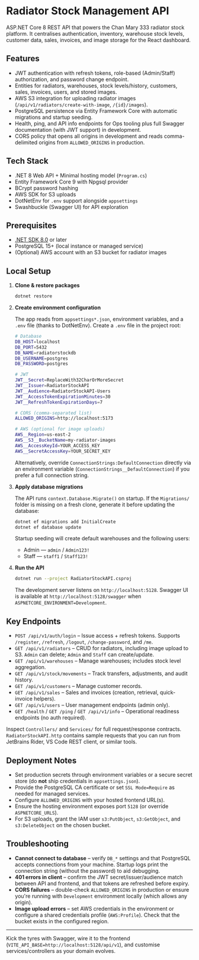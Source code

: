 # Radiator Stock Management API

ASP.NET Core 8 REST API that powers the Chan Mary 333 radiator stock platform. It centralises authentication, inventory, warehouse stock levels, customer data, sales, invoices, and image storage for the React dashboard.

## Features

- JWT authentication with refresh tokens, role-based (Admin/Staff) authorization, and password change endpoint.
- Entities for radiators, warehouses, stock levels/history, customers, sales, invoices, users, and stored images.
- AWS S3 integration for uploading radiator images (`/api/v1/radiators/create-with-image`, `/{id}/images`).
- PostgreSQL persistence via Entity Framework Core with automatic migrations and startup seeding.
- Health, ping, and API info endpoints for Ops tooling plus full Swagger documentation (with JWT support) in development.
- CORS policy that opens all origins in development and reads comma-delimited origins from `ALLOWED_ORIGINS` in production.

## Tech Stack

- .NET 8 Web API + Minimal hosting model (`Program.cs`)
- Entity Framework Core 9 with Npgsql provider
- BCrypt password hashing
- AWS SDK for S3 uploads
- DotNetEnv for `.env` support alongside `appsettings`
- Swashbuckle (Swagger UI) for API exploration

## Prerequisites

- [.NET SDK 8.0](https://dotnet.microsoft.com/download) or later
- PostgreSQL 15+ (local instance or managed service)
- (Optional) AWS account with an S3 bucket for radiator images

## Local Setup

1. **Clone & restore packages**

   ```bash
   dotnet restore
   ```

2. **Create environment configuration**

   The app reads from `appsettings*.json`, environment variables, and a `.env` file (thanks to DotNetEnv). Create a `.env` file in the project root:

   ```bash
   # Database
   DB_HOST=localhost
   DB_PORT=5432
   DB_NAME=radiatorstockdb
   DB_USERNAME=postgres
   DB_PASSWORD=postgres

   # JWT
   JWT__Secret=ReplaceWith32CharOrMoreSecret
   JWT__Issuer=RadiatorStockAPI
   JWT__Audience=RadiatorStockAPI-Users
   JWT__AccessTokenExpirationMinutes=30
   JWT__RefreshTokenExpirationDays=7

   # CORS (comma-separated list)
   ALLOWED_ORIGINS=http://localhost:5173

   # AWS (optional for image uploads)
   AWS__Region=us-east-2
   AWS__S3__BucketName=my-radiator-images
   AWS__AccessKeyId=YOUR_ACCESS_KEY
   AWS__SecretAccessKey=YOUR_SECRET_KEY
   ```

   Alternatively, override `ConnectionStrings:DefaultConnection` directly via an environment variable (`ConnectionStrings__DefaultConnection`) if you prefer a full connection string.

3. **Apply database migrations**

   The API runs `context.Database.Migrate()` on startup. If the `Migrations/` folder is missing on a fresh clone, generate it before updating the database:

   ```bash
   dotnet ef migrations add InitialCreate
   dotnet ef database update
   ```

   Startup seeding will create default warehouses and the following users:

   - Admin — `admin` / `Admin123!`
   - Staff — `staff1` / `Staff123!`

4. **Run the API**

   ```bash
   dotnet run --project RadiatorStockAPI.csproj
   ```

   The development server listens on `http://localhost:5128`. Swagger UI is available at `http://localhost:5128/swagger` when `ASPNETCORE_ENVIRONMENT=Development`.

## Key Endpoints

- `POST /api/v1/auth/login` – Issue access + refresh tokens. Supports `/register`, `/refresh`, `/logout`, `/change-password`, and `/me`.
- `GET /api/v1/radiators` – CRUD for radiators, including image upload to S3. `Admin` can delete; `Admin` and `Staff` can create/update.
- `GET /api/v1/warehouses` – Manage warehouses; includes stock level aggregation.
- `GET /api/v1/stock/movements` – Track transfers, adjustments, and audit history.
- `GET /api/v1/customers` – Manage customer records.
- `GET /api/v1/sales` – Sales and invoices (creation, retrieval, quick-invoice helpers).
- `GET /api/v1/users` – User management endpoints (admin only).
- `GET /health` / `GET /ping` / `GET /api/v1/info` – Operational readiness endpoints (no auth required).

Inspect `Controllers/` and `Services/` for full request/response contracts. `RadiatorStockAPI.http` contains sample requests that you can run from JetBrains Rider, VS Code REST client, or similar tools.

## Deployment Notes

- Set production secrets through environment variables or a secure secret store (do **not** ship credentials in `appsettings.json`).
- Provide the PostgreSQL CA certificate or set `SSL Mode=Require` as needed for managed services.
- Configure `ALLOWED_ORIGINS` with your hosted frontend URL(s).
- Ensure the hosting environment exposes port `5128` (or override `ASPNETCORE_URLS`).
- For S3 uploads, grant the IAM user `s3:PutObject`, `s3:GetObject`, and `s3:DeleteObject` on the chosen bucket.

## Troubleshooting

- **Cannot connect to database** – verify `DB_*` settings and that PostgreSQL accepts connections from your machine. Startup logs print the connection string (without the password) to aid debugging.
- **401 errors in client** – confirm the JWT secret/issuer/audience match between API and frontend, and that tokens are refreshed before expiry.
- **CORS failures** – double-check `ALLOWED_ORIGINS` in production or ensure you're running with `Development` environment locally (which allows any origin).
- **Image upload errors** – set AWS credentials in the environment or configure a shared credentials profile (`AWS:Profile`). Check that the bucket exists in the configured region.

---

Kick the tyres with Swagger, wire it to the frontend (`VITE_API_BASE=http://localhost:5128/api/v1`), and customise services/controllers as your domain evolves.
